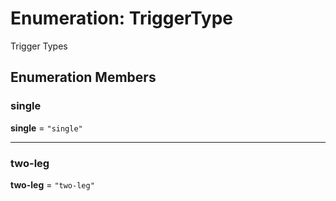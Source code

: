# Enumeration: TriggerType

Trigger Types

## Enumeration Members

### single

 **single** = ``"single"``

___

### two-leg

 **two-leg** = ``"two-leg"``
